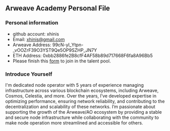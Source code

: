 ## Arweave Academy Personal File

### Personal information

- github account: xhinis
- Email: xhinis@gmail.com
- Arweave Address: 99cN-yl_Ytpn-_vOOZrF39O3YST9Qe5OP9SZHP_JN7Y
- ETH Address: 0xbb2886fe2B8cfF4AF58b89d717668F6fa8A96Bb5
- Please finish this [form](https://docs.google.com/forms/d/e/1FAIpQLSfWA5fIIcBgmRppm3jNz5vmf9Mai_QMVil-2pO4r7YKn_Zhtw/viewform?usp=sf_link) to join in the talent pool.

### Introduce Yourself
I'm dedicated node operator with 5 years of experience managing infrastructure across various blockchain ecosystems, including Arweave, Cosmos, Celestia, and more. Over the years, I’ve developed expertise in optimizing performance, ensuring network reliability, and contributing to the decentralization and scalability of these networks. I’m passionate about supporting the growth of the Arweave/AO ecosystem by providing a stable and secure node infrastructure while collaborating with the community to make node operation more streamlined and accessible for others.
